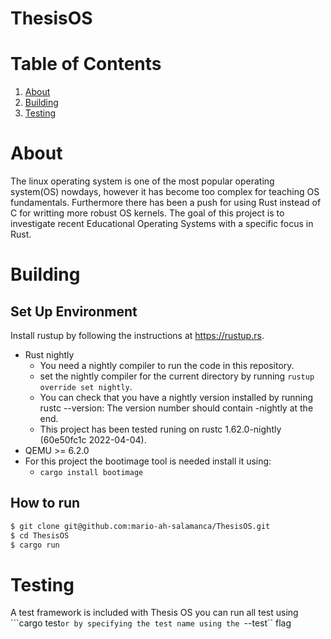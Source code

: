 # ThesisOS #

# Table of Contents
1. [About](#About)
2. [Building](#Building)
4. [Testing](#Testing)

# About 
The linux operating system is one of the most popular operating system(OS) nowdays, however it has become too complex for teaching OS fundamentals. Furthermore there has been a push for using Rust instead of C for writting more robust OS kernels. 
The goal of this project is to investigate recent Educational Operating Systems with a specific focus in Rust.
# Building
## Set Up Environment
Install rustup by following the instructions at https://rustup.rs.

* Rust nightly
  * You need a nightly compiler to run the code in this repository.
  * set the nightly compiler for the current directory by running ``rustup override set nightly``.
  * You can check that you have a nightly version installed by running rustc --version: The version number should contain -nightly at the end.
  * This project has been tested runing on rustc 1.62.0-nightly (60e50fc1c 2022-04-04).
* QEMU >= 6.2.0
* For this project the bootimage tool is needed install it using:
  * ``cargo install bootimage``


## How to run

```bash
$ git clone git@github.com:mario-ah-salamanca/ThesisOS.git
$ cd ThesisOS
$ cargo run
```

# Testing

A test framework is included with Thesis OS you can run all test using ```cargo test``
or by specifying the test name using the  ``--test`` flag



